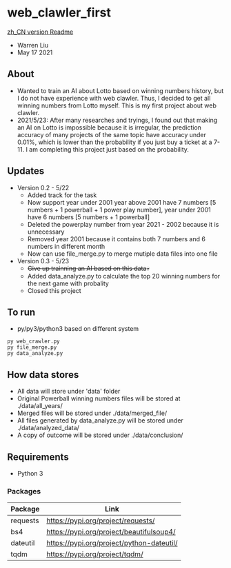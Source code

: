 # web_clawler_first
[zh_CN version Readme](docs/README_zh_CN.md)
* Warren Liu
* May 17 2021

## About ##
* Wanted to train an AI about Lotto based on winning numbers history, but I do not have experience with web clawler. Thus, I decided to get all winning numbers from Lotto myself. This is my first project about web clawler.
* 2021/5/23: After many researches and tryings, I found out that making an AI on Lotto is impossible because it is irregular, the prediction accuracy of many projects of the same topic have accuracy under 0.01%, which is lower than the probability if you just buy a ticket at a 7-11. I am completing this project just based on the probability.

## Updates ##
* Version 0.2 - 5/22
    - Added track for the task
    - Now support year under 2001 
       year above 2001 have 7 numbers [5 numbers + 1 powerball + 1 power play number], year under 2001 have 6 numbers [5 numbers + 1 powerball]
    - Deleted the powerplay number from year 2021 - 2002 because it is unnecessary
    - Removed year 2001 because it contains both 7 numbers and 6 numbers in different month
    - Now can use file_merge.py to merge mutiple data files into one file
* Version 0.3 - 5/23
    - ~~Give up trainning an AI based on this data~~:skull:
    - Added data_analyze.py to calculate the top 20 winning numbers for the next game with probality
    - Closed this project

## To run ##
- py/py3/python3 based on different system
```
py web_crawler.py
py file_merge.py
py data_analyze.py
```

## How data stores ##
* All data will store under 'data' folder
* Original Powerball winning numbers files will be stored at ./data/all_years/
* Merged files will be stored under ./data/merged_file/
* All files generated by data_analyze.py will be stored under ./data/analyzed_data/
* A copy of outcome will be stored under ./data/conclusion/

## Requirements ##
* Python 3
### Packages ###
|   Package |   Link    |
|-----------|-----------|
|requests | https://pypi.org/project/requests/|
|bs4 | https://pypi.org/project/beautifulsoup4/|
|dateutil | https://pypi.org/project/python-dateutil/|
|tqdm | https://pypi.org/project/tqdm/|